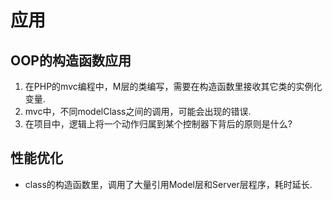 # 应用
## OOP的构造函数应用
1. 在PHP的mvc编程中，M层的类编写，需要在构造函数里接收其它类的实例化变量.
2. mvc中，不同modelClass之间的调用，可能会出现的错误.
3. 在项目中，逻辑上将一个动作归属到某个控制器下背后的原则是什么?

## 性能优化
- class的构造函数里，调用了大量引用Model层和Server层程序，耗时延长.